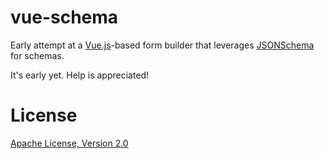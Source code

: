 # vue-schema

Early attempt at a [Vue.js](http://vuejs.org/)-based form builder that
leverages [JSONSchema](http://json-schema.org/) for schemas.

It's early yet. Help is appreciated!

# License

[Apache License, Version 2.0](https://www.apache.org/licenses/LICENSE-2.0)
